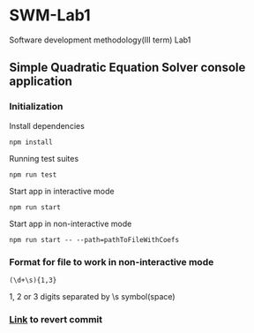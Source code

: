 # SWM-Lab1
Software development methodology(III term) Lab1 

## Simple Quadratic Equation Solver console application

### Initialization

Install dependencies
```shell
npm install
```

Running test suites
```shell
npm run test
```

Start app in interactive mode
```shell
npm run start
```

Start app in non-interactive mode
```shell
npm run start -- --path=pathToFileWithCoefs
```

### Format for file to work in non-interactive mode
```regexp
(\d+\s){1,3}
```
1, 2 or 3 digits separated by \s symbol(space)

### [Link](https://github.com/akaeyuhi/SWM-Lab1/commit/16819670836d073c6df32f1c265aa8fc0ace8b71) to revert commit

